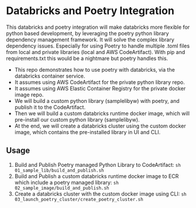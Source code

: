 # Databricks and Poetry Integration

This databricks and poetry integration will make databricks more flexible for python based development, by leveraging the poetry python library dependency management framework. It will solve the complex library dependency issues. Especially for using Poetry to handle multiple .toml files from local and private libraries (local and AWS CodeArtifact). With pip and requirements.txt this would be a nightmare but poetry handles this. 

* This repo demonstrates how to use poetry with databricks, via the databricks container service.
* It assumes using AWS CodeArtifact for the private python library repo.
* It assumes using AWS Elastic Container Registry for the private docker image repo.
* We will build a custom python library (samplelibyw) with poetry, and publish it to the CodeArtifact.
* Then we will build a custom databricks runtime docker image, which will pre-install our custom python library (samplelibyw).
* At the end, we will create a databricks cluster using the custom docker image, which contains the pre-installed library in UI and CLI.


## Usage

1) Build and Publish Poetry managed Python Library to CodeArtifact: `sh 01_sample_lib/build_and_publish.sh`
2) Build and Publish a custom databricks runtime docker image to ECR which include a poetry managed library: `sh 02_sample_image/build_and_publish.sh`
3) Create a databricks cluster with the custom docker image using CLI: `sh 03_launch_poetry_cluster/create_poetry_cluster.sh` 
